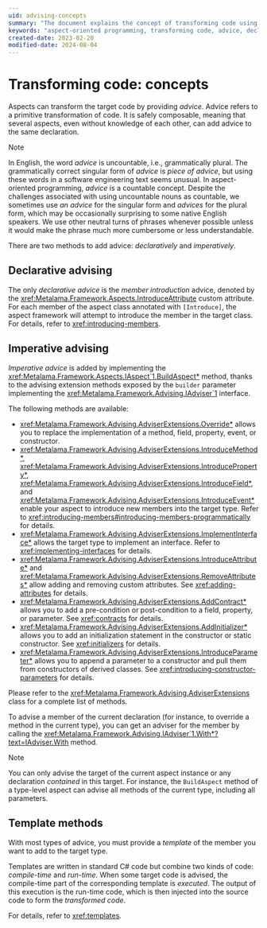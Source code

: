 ```yaml
---
uid: advising-concepts
summary: "The document explains the concept of transforming code using advice in aspect-oriented programming. It discusses two methods of adding advice: declaratively and imperatively. It also covers the use of templates."
keywords: "aspect-oriented programming, transforming code, advice, declarative advising, imperative advising, IntroduceAttribute, IAspect.BuildAspect, AdviserExtensions, template methods, compile-time"
created-date: 2023-02-20
modified-date: 2024-08-04
---
```


# Transforming code: concepts

Aspects can transform the target code by providing _advice_. Advice refers to a primitive transformation of code. It is safely composable, meaning that several aspects, even without knowledge of each other, can add advice to the same declaration.

> [!NOTE]
> In English, the word _advice_ is uncountable, i.e., grammatically plural. The grammatically correct singular form of _advice_ is _piece of advice_, but using these words in a software engineering text seems unusual. In aspect-oriented programming, _advice_ is a countable concept. Despite the challenges associated with using uncountable nouns as countable, we sometimes use _an advice_ for the singular form and _advices_ for the plural form, which may be occasionally surprising to some native English speakers. We use other neutral turns of phrases whenever possible unless it would make the phrase much more cumbersome or less understandable.

There are two methods to add advice: _declaratively_ and _imperatively_.

## Declarative advising

The only _declarative advice_ is the _member introduction_ advice, denoted by the <xref:Metalama.Framework.Aspects.IntroduceAttribute> custom attribute. For each member of the aspect class annotated with `[Introduce]`, the aspect framework will attempt to introduce the member in the target class. For details, refer to <xref:introducing-members>.

## Imperative advising

_Imperative advice_ is added by implementing the <xref:Metalama.Framework.Aspects.IAspect`1.BuildAspect*> method, thanks to the advising extension methods exposed by the `builder` parameter implementing the <xref:Metalama.Framework.Advising.IAdviser`1> interface.

The following methods are available:

* <xref:Metalama.Framework.Advising.AdviserExtensions.Override*> allows you to replace the implementation of a method, field, property, event, or constructor.
* <xref:Metalama.Framework.Advising.AdviserExtensions.IntroduceMethod*>, <xref:Metalama.Framework.Advising.AdviserExtensions.IntroduceProperty*>, <xref:Metalama.Framework.Advising.AdviserExtensions.IntroduceField*>, and <xref:Metalama.Framework.Advising.AdviserExtensions.IntroduceEvent*> enable your aspect to introduce new members into the target type. Refer to <xref:introducing-members#introducing-members-programmatically> for details.
* <xref:Metalama.Framework.Advising.AdviserExtensions.ImplementInterface*> allows the target type to implement an interface. Refer to <xref:implementing-interfaces> for details.
* <xref:Metalama.Framework.Advising.AdviserExtensions.IntroduceAttribute*> and <xref:Metalama.Framework.Advising.AdviserExtensions.RemoveAttributes*> allow adding and removing custom attributes. See <xref:adding-attributes> for details.
* <xref:Metalama.Framework.Advising.AdviserExtensions.AddContract*> allows you to add a pre-condition or post-condition to a field, property, or parameter. See <xref:contracts> for details.
* <xref:Metalama.Framework.Advising.AdviserExtensions.AddInitializer*> allows you to add an initialization statement in the constructor or static constructor. See <xref:initializers> for details.
* <xref:Metalama.Framework.Advising.AdviserExtensions.IntroduceParameter*> allows you to append a parameter to a constructor and pull them from constructors of derived classes. See <xref:introducing-constructor-parameters> for details.

Please refer to the <xref:Metalama.Framework.Advising.AdviserExtensions> class for a complete list of methods.

To advise a member of the current declaration (for instance, to override a method in the current type), you can get an adviser for the member by calling the <xref:Metalama.Framework.Advising.IAdviser`1.With*?text=IAdviser.With> method.

> [!NOTE]
> You can only advise the target of the current aspect instance or any declaration _contained_ in this target. For instance, the `BuildAspect` method of a type-level aspect can advise all methods of the current type, including all parameters.

## Template methods

With most types of advice, you must provide a _template_ of the member you want to add to the target type.

Templates are written in standard C# code but combine two kinds of code: _compile-time_ and _run-time_. When some target code is advised, the compile-time part of the corresponding template is _executed_. The output of this execution is the run-time code, which is then injected into the source code to form the _transformed code_.

For details, refer to <xref:templates>.


